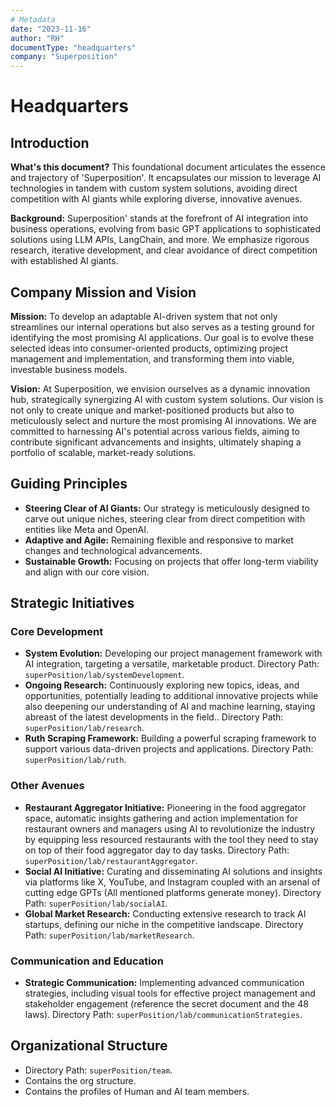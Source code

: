 ```yaml
---
# Metadata
date: "2023-11-16"
author: "RH"
documentType: "headquarters"
company: "Superposition"
---
```


# Headquarters

## Introduction

**What's this document?**
This foundational document articulates the essence and trajectory of 'Superposition'. It encapsulates our mission to leverage AI technologies in tandem with custom system solutions, avoiding direct competition with AI giants while exploring diverse, innovative avenues.

**Background:**
Superposition' stands at the forefront of AI integration into business operations, evolving from basic GPT applications to sophisticated solutions using LLM APIs, LangChain, and more. We emphasize rigorous research, iterative development, and clear avoidance of direct competition with established AI giants.

## Company Mission and Vision

**Mission:**
To develop an adaptable AI-driven system that not only streamlines our internal operations but also serves as a testing ground for identifying the most promising AI applications. Our goal is to evolve these selected ideas into consumer-oriented products, optimizing project management and implementation, and transforming them into viable, investable business models.

**Vision:**
At Superposition, we envision ourselves as a dynamic innovation hub, strategically synergizing AI with custom system solutions. Our vision is not only to create unique and market-positioned products but also to meticulously select and nurture the most promising AI innovations. We are committed to harnessing AI's potential across various fields, aiming to contribute significant advancements and insights, ultimately shaping a portfolio of scalable, market-ready solutions.

## Guiding Principles

- **Steering Clear of AI Giants:** Our strategy is meticulously designed to carve out unique niches, steering clear from direct competition with entities like Meta and OpenAI.
- **Adaptive and Agile:** Remaining flexible and responsive to market changes and technological advancements.
- **Sustainable Growth:** Focusing on projects that offer long-term viability and align with our core vision.

## Strategic Initiatives

### Core Development

- **System Evolution:** Developing our project management framework with AI integration, targeting a versatile, marketable product. Directory Path: `superPosition/lab/systemDevelopment`.
- **Ongoing Research:** Continuously exploring new topics, ideas, and opportunities, potentially leading to additional innovative projects while also deepening our understanding of AI and machine learning, staying abreast of the latest developments in the field.. Directory Path: `superPosition/lab/research`.
- **Ruth Scraping Framework:** Building a powerful scraping framework to support various data-driven projects and applications. Directory Path: `superPosition/lab/ruth`.

### Other Avenues

- **Restaurant Aggregator Initiative:** Pioneering in the food aggregator space, automatic insights gathering and action implementation for restaurant owners and managers using AI to revolutionize the industry by equipping less resourced restaurants with the tool they need to stay on top of their food aggregator day to day tasks. Directory Path: `superPosition/lab/restaurantAggregator`.
- **Social AI Initiative:** Curating and disseminating AI solutions and insights via platforms like X, YouTube, and Instagram coupled with an arsenal of cutting edge GPTs (All mentioned platforms generate money). Directory Path: `superPosition/lab/socialAI`.
- **Global Market Research:** Conducting extensive research to track AI startups, defining our niche in the competitive landscape. Directory Path: `superPosition/lab/marketResearch`.

### Communication and Education

- **Strategic Communication:** Implementing advanced communication strategies, including visual tools for effective project management and stakeholder engagement (reference the secret document and the 48 laws). Directory Path: `superPosition/lab/communicationStrategies`.

## Organizational Structure

- Directory Path: `superPosition/team`.
- Contains the org structure.
- Contains the profiles of Human and AI team members.
